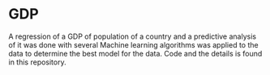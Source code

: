 # GDP
A regression of a GDP of population of a country and a predictive analysis of it was done with several Machine learning algorithms was applied to the data to determine the best model for the data. Code and the details is found in this repository.
